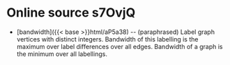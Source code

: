 # Online source s7OvjQ

* [bandwidth]({{< base >}}html/aP5a38) -- (paraphrased) Label graph vertices with distinct integers. Bandwidth of this labelling is the maximum over label differences over all edges. Bandwidth of a graph is the minimum over all labellings.